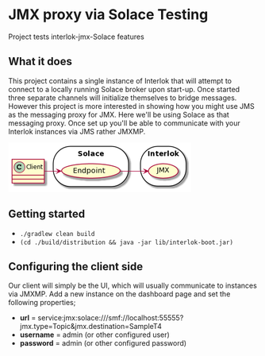 # JMX proxy via Solace Testing

Project tests interlok-jmx-Solace features

## What it does

This project contains a single instance of Interlok that will attempt to connect to a locally running Solace broker upon start-up.  Once started three separate channels will initialize themselves to bridge messages.  However this project is more interested in showing how you might use JMS as the messaging proxy for JMX.
Here we'll be using  Solace as that messaging proxy.
Once set up you'll be able to communicate with your Interlok instances via JMS rather JMXMP.
 
![Solace diagram](/solace.png "Solace diagram")
 
## Getting started

* `./gradlew clean build`
* `(cd ./build/distribution && java -jar lib/interlok-boot.jar)`

## Configuring the client side

Our client will simply be the UI, which will usually communicate to instances via JMXMP.  Add a new instance on the dashboard page and set the following properties;
 - __url__ = service:jmx:solace:///smf://localhost:55555?jmx.type=Topic&jmx.destination=SampleT4
 - __username__ = admin (or other configured user)
 - __password__ = admin (or other configured password)
